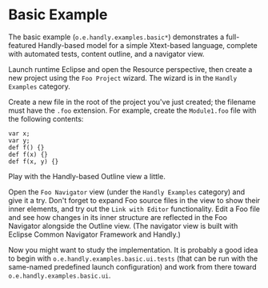 Basic Example
=============

The basic example (`o.e.handly.examples.basic*`) demonstrates a full-featured 
Handly-based model for a simple Xtext-based language, complete with automated 
tests, content outline, and a navigator view.

Launch runtime Eclipse and open the Resource perspective, then create a new
project using the `Foo Project` wizard. The wizard is in the `Handly Examples`
category.

Create a new file in the root of the project you've just created; the filename 
must have the `.foo` extension. For example, create the `Module1.foo` file 
with the following contents:

```
var x;
var y;
def f() {}
def f(x) {}
def f(x, y) {}
```

Play with the Handly-based Outline view a little.

Open the `Foo Navigator` view (under the `Handly Examples` category)
and give it a try. Don't forget to expand Foo source files in the view
to show their inner elements, and try out the `Link with Editor` functionality.
Edit a Foo file and see how changes in its inner structure are reflected
in the Foo Navigator alongside the Outline view. (The navigator view
is built with Eclipse Common Navigator Framework and Handly.)

Now you might want to study the implementation. It is probably a good idea 
to begin with `o.e.handly.examples.basic.ui.tests` (that can be run with 
the same-named predefined launch configuration) and work from there toward 
`o.e.handly.examples.basic.ui`.
